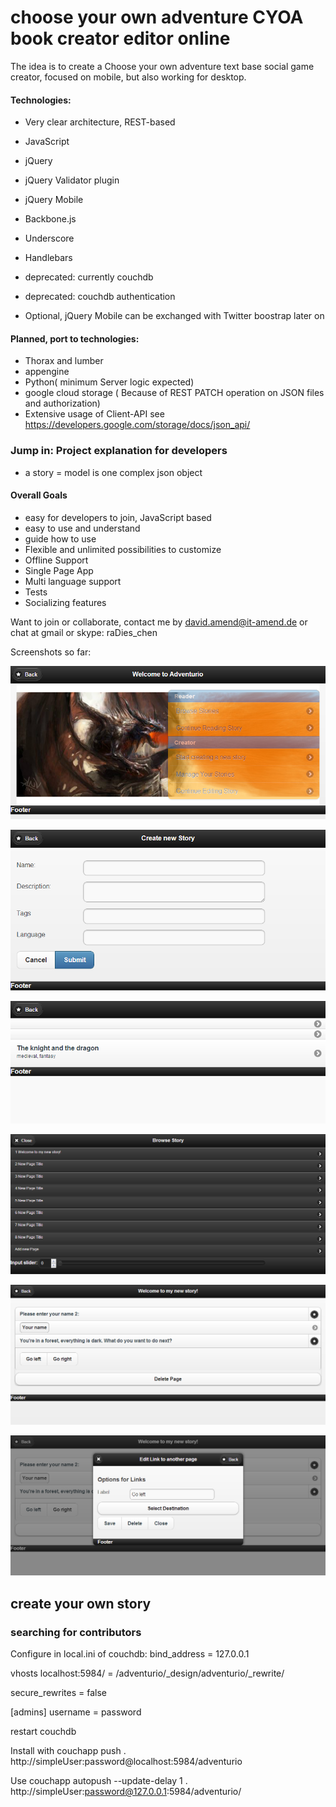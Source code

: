 # choose your own adventure CYOA book creator editor online

The idea is to create a Choose your own adventure text base social game
creator, focused on mobile, but also working for desktop.

#### Technologies:

* Very clear architecture, REST-based
* JavaScript
* jQuery
* jQuery Validator plugin
* jQuery Mobile
* Backbone.js
* Underscore
* Handlebars
* deprecated: currently couchdb
  
* deprecated: couchdb authentication
* Optional, jQuery Mobile can be exchanged with Twitter boostrap later on

#### Planned, port to technologies:
* Thorax and lumber
* appengine
* Python( minimum Server logic expected)
* google cloud storage
  ( Because of REST PATCH operation on JSON files and authorization)
* Extensive usage of Client-API
  see https://developers.google.com/storage/docs/json_api/

### Jump in: Project explanation for developers

* a story = model is one complex json object

#### Overall Goals

* easy for developers to join, JavaScript based
* easy to use and understand
* guide how to use
* Flexible and unlimited possibilities to customize
* Offline Support
* Single Page App
* Multi language support
* Tests
* Socializing features



Want to join or collaborate, contact me by david.amend@it-amend.de
or chat at gmail or skype: raDies_chen

Screenshots so far:



![Startscreen](/adventurio_screenshots/01_WelcometoAdventurio.png "Startscreen")

![Create a new story](/adventurio_screenshots/02_CreatenewStory.png "Create a new story")

![Select story](/adventurio_screenshots/03_SelectStory.png "Select a story")

![Browse your story](/adventurio_screenshots/04_BrowseStoryEditing.png "Browse the pages to edit")

![Edit Page](/adventurio_screenshots/05_EditPageElements.png "Edit page")

![Edit Page element](/adventurio_screenshots/06_OptionsForElementConfiguration.png "Edit element on page")



## create your own story
### searching for contributors

Configure in local.ini of couchdb:
	bind_address = 127.0.0.1

vhosts
	localhost:5984/ = /adventurio/_design/adventurio/_rewrite/

secure_rewrites = false

[admins]
username = password

restart couchdb

Install with
    couchapp push . http://simpleUser:password@localhost:5984/adventurio

Use
couchapp autopush --update-delay 1 . http://simpleUser:password@127.0.0.1:5984/adventurio/
